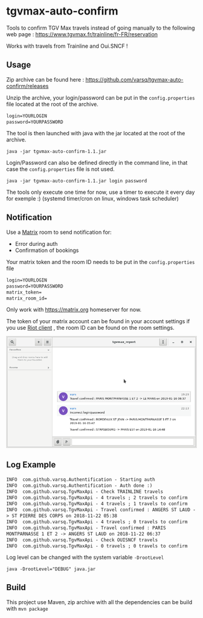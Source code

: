 # tgvmax-auto-confirm

Tools to confirm TGV Max travels instead of going manually to the following web page : https://www.tgvmax.fr/trainline/fr-FR/reservation

Works with travels from Trainline and Oui.SNCF !

## Usage

Zip archive can be found here : https://github.com/varsq/tgvmax-auto-confirm/releases

Unzip the archive, your login/password can be put in the ```config.properties``` file located at the root of the archive.

```
login=YOURLOGIN
password=YOURPASSWORD
```
The tool is then launched with java with the jar located at the root of the archive.
```
java -jar tgvmax-auto-confirm-1.1.jar
```

Login/Password can also be defined directly in the command line, in that case the ```config.properties``` file is not used.

```
java -jar tgvmax-auto-confirm-1.1.jar login password
```

The tools only execute one time for now, use a timer to execute it every day for exemple :) (systemd timer/cron on linux, windows task scheduler)

## Notification

Use a [Matrix](https://matrix.org/blog/home/) room to send notification for:

- Error during auth
- Confirmation of bookings

Your matrix token and the room ID needs to be put in the  ```config.properties``` file 

```
login=YOURLOGIN
password=YOURPASSWORD
matrix_token=
matrix_room_id=
```

Only work with  https://matrix.org homeserver for now.

The token of your matrix account can be found in your account settings  if you use [Riot client](https://riot.im/app/) , the room ID can be found on the room settings.

![alt text](notification.png?raw=true "example")

## Log Example

```
INFO  com.github.varsq.Authentification - Starting auth
INFO  com.github.varsq.Authentification - Auth done :)
INFO  com.github.varsq.TgvMaxApi - Check TRAINLINE travels
INFO  com.github.varsq.TgvMaxApi - 4 travels ; 2 travels to confirm 
INFO  com.github.varsq.TgvMaxApi - 4 travels ; 1 travels to confirm 
INFO  com.github.varsq.TgvMaxApi - Travel confirmed : ANGERS ST LAUD -> ST PIERRE DES CORPS on 2018-11-22 05:38 
INFO  com.github.varsq.TgvMaxApi - 4 travels ; 0 travels to confirm 
INFO  com.github.varsq.TgvMaxApi - Travel confirmed : PARIS MONTPARNASSE 1 ET 2 -> ANGERS ST LAUD on 2018-11-22 06:37 
INFO  com.github.varsq.TgvMaxApi - Check OUISNCF travels
INFO  com.github.varsq.TgvMaxApi - 0 travels ; 0 travels to confirm 
```

Log level can be changed with the system variable ```-DrootLevel```
```
java -DrootLevel="DEBUG" java.jar
```

## Build

This project use Maven, zip archive with all the dependencies can be build with ```mvn package```
